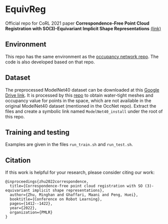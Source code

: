 # EquivReg
Official repo for CoRL 2021 paper **Correspondence-Free Point Cloud Registration with SO(3)-Equivariant Implicit Shape Representations** [(link)](https://proceedings.mlr.press/v164/zhu22b.html)

## Environment
This repo has the same environment as the [occupancy network repo](https://github.com/autonomousvision/occupancy_networks). The code is also developed based on that repo. 
## Dataset
The preprocessed ModelNet40 dataset can be downloaded at this [Google Drive link](https://drive.google.com/file/d/1XU62rCk-S9OB_Hn7Z7I0D9aUmFuHCBpz/view?usp=share_link). It is processed by this [repo](https://github.com/davidstutz/mesh-fusion) to obtain water-tight meshes and occupancy value for points in the space, which are not available in the original ModelNet40 dataset (mentioned in the OccNet repo). Extract the files and create a symbolic link named `ModelNet40_install` under the root of this repo. 

## Training and testing
Examples are given in the files `run_train.sh` and `run_test.sh`. 

## Citation
If this work is helpful for your research, please consider citing our work: 
```
@inproceedings{zhu2022correspondence,
  title={Correspondence-free point cloud registration with SO (3)-equivariant implicit shape representations},
  author={Zhu, Minghan and Ghaffari, Maani and Peng, Huei},
  booktitle={Conference on Robot Learning},
  pages={1412--1422},
  year={2022},
  organization={PMLR}
}
```
